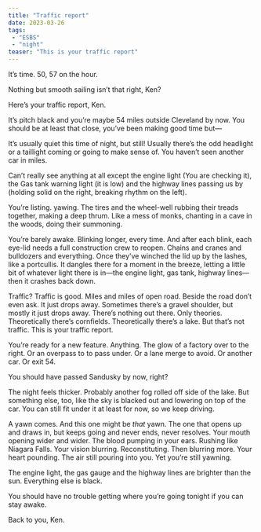 ```yaml
---
title: "Traffic report" 
date: 2023-03-26
tags: 
 - "ESBS"
 - "night"
teaser: "This is your traffic report"
---
```


It’s time. 50, 57 on the hour.

Nothing but smooth sailing isn’t that right, Ken?

Here’s your traffic report, Ken. 

It’s pitch black and you’re maybe 54 miles outside Cleveland by now. You should be at least that close, you’ve been making good time but—

It’s usually quiet this time of night, but still! Usually there’s the odd headlight or a taillight coming or going to make sense of. You haven’t seen another car in miles. 

Can’t really see anything at all except the engine light (You are checking it), the Gas tank warning light (it is low) and the highway lines passing us by (holding solid on the right, breaking rhythm on the left).

You’re listing. yawing. The tires and the wheel-well rubbing their treads together, making a deep thrum. Like a mess of monks, chanting in a cave in the woods, doing their summoning.

You’re barely awake. Blinking longer, every time. And after each blink, each eye-lid needs a full construction crew to reopen. Chains and cranes and bulldozers and everything. Once they’ve winched the lid up by the lashes, like a portcullis. It dangles there for a moment in the breeze, letting a little bit of whatever light there is in—the engine light, gas tank, highway lines—then it crashes back down.

Traffic? Traffic is good. Miles and miles of open road. Beside the road don’t even ask. It just drops away. Sometimes there’s a gravel shoulder, but mostly it just drops away. There’s nothing out there. Only theories. Theoretically there’s cornfields. Theoretically there’s a lake. But that’s not traffic. This is your traffic report.

You’re ready for a new feature. Anything. The glow of a factory over to the right. Or an overpass to to pass under. Or a lane merge to avoid. Or another car. Or exit 54.

You should have passed Sandusky by now, right? 

The night feels thicker. Probably another fog rolled off side of the lake. But something else, too, like the sky is blacked out and lowering on top of the car. You can still fit under it at least for now, so we keep driving.

A yawn comes. And this one might be *that* yawn. The one that opens up and draws in, but keeps going and never ends, never resolves. Your mouth opening wider and wider. The blood pumping in your ears. Rushing like Niagara Falls. Your vision blurring. Reconstituting. Then blurring more. Your heart pounding. The air still pouring into you. Yet you’re still yawning.

The engine light, the gas gauge and the highway lines are brighter than the sun. Everything else is black.

You should have no trouble getting where you’re going tonight if you can stay awake.

Back to you, Ken. 